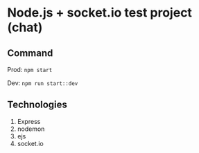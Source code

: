 # Node.js + socket.io test project (chat)

## Command

Prod: `npm start`

Dev: `npm run start::dev`

## Technologies

1. Express
2. nodemon
3. ejs
4. socket.io
